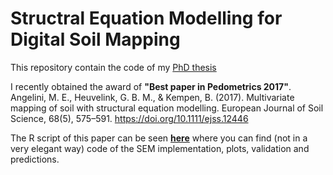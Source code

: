 Structral Equation Modelling for Digital Soil Mapping 
=======

This repository contain the code of my [PhD thesis](http://library.wur.nl/WebQuery/wda/2235514)

I recently obtained the award of **"Best paper in Pedometrics 2017"**.
Angelini, M. E., Heuvelink, G. B. M., & Kempen, B. (2017). Multivariate mapping of soil with structural equation modelling. European Journal of Soil Science, 68(5), 575–591. https://doi.org/10.1111/ejss.12446

The R script of this paper can be seen **[here](https://raw.githubusercontent.com/angelini75/SEM2DSM/master/Paper_2/SEM_1.0.R)** where you can find (not in a very elegant way) code of the SEM implementation, plots, validation and predictions.
